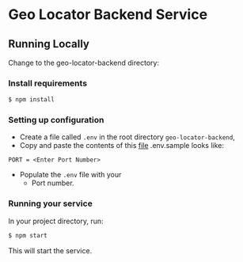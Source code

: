 # Geo Locator Backend Service

## Running Locally

Change to the geo-locator-backend directory:

### Install requirements

```bash
$ npm install
```

### Setting up configuration

- Create a file called `.env` in the root directory `geo-locator-backend`,
- Copy and paste the contents of this [file](.env.sample)
.env.sample looks like:

```text
PORT = <Enter Port Number>
```

- Populate the `.env` file with your 
    - Port number.

### Running your service

In your project directory, run:

```bash
$ npm start
```

This will start the service.

